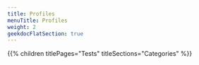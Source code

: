 ```yaml
---
title: Profiles
menuTitle: Profiles
weight: 2 
geekdocFlatSection: true
---
```


{{% children titlePages="Tests" titleSections="Categories" %}}
